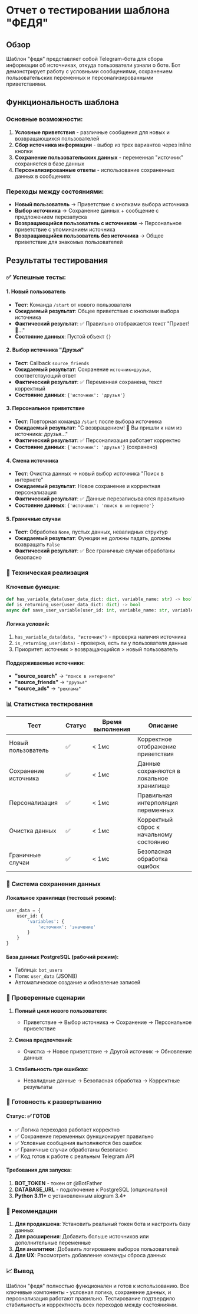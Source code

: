 # Отчет о тестировании шаблона "ФЕДЯ"

## Обзор
Шаблон "федя" представляет собой Telegram-бота для сбора информации об источниках, откуда пользователи узнали о боте. Бот демонстрирует работу с условными сообщениями, сохранением пользовательских переменных и персонализированными приветствиями.

## Функциональность шаблона

### Основные возможности:
1. **Условные приветствия** - различные сообщения для новых и возвращающихся пользователей
2. **Сбор источника информации** - выбор из трех вариантов через inline кнопки
3. **Сохранение пользовательских данных** - переменная "источник" сохраняется в базе данных
4. **Персонализированные ответы** - использование сохраненных данных в сообщениях

### Переходы между состояниями:
- **Новый пользователь** → Приветствие с кнопками выбора источника
- **Выбор источника** → Сохранение данных + сообщение с предложением перезапуска
- **Возвращающийся пользователь с источником** → Персональное приветствие с упоминанием источника
- **Возвращающийся пользователь без источника** → Общее приветствие для знакомых пользователей

## Результаты тестирования

### ✅ Успешные тесты:

#### 1. Новый пользователь
- **Тест**: Команда `/start` от нового пользователя
- **Ожидаемый результат**: Общее приветствие с кнопками выбора источника
- **Фактический результат**: ✅ Правильно отображается текст "Привет! 🌟..."
- **Состояние данных**: Пустой объект `{}`

#### 2. Выбор источника "Друзья"
- **Тест**: Callback `source_friends`
- **Ожидаемый результат**: Сохранение `источник=друзья`, соответствующий ответ
- **Фактический результат**: ✅ Переменная сохранена, текст корректный
- **Состояние данных**: `{'источник': 'друзья'}`

#### 3. Персональное приветствие
- **Тест**: Повторная команда `/start` после выбора источника
- **Ожидаемый результат**: "С возвращением! 👋 Вы пришли к нам из источника: друзья..."
- **Фактический результат**: ✅ Персонализация работает корректно
- **Состояние данных**: `{'источник': 'друзья'}` (сохранено)

#### 4. Смена источника
- **Тест**: Очистка данных → новый выбор источника "Поиск в интернете"
- **Ожидаемый результат**: Новое сохранение и корректная персонализация
- **Фактический результат**: ✅ Данные перезаписываются правильно
- **Состояние данных**: `{'источник': 'поиск в интернете'}`

#### 5. Граничные случаи
- **Тест**: Обработка `None`, пустых данных, невалидных структур
- **Ожидаемый результат**: Функции не должны падать, должны возвращать `False`
- **Фактический результат**: ✅ Все граничные случаи обработаны безопасно

### 🔧 Техническая реализация

#### Ключевые функции:
```python
def has_variable_data(user_data_dict: dict, variable_name: str) -> bool
def is_returning_user(user_data_dict: dict) -> bool
async def save_user_variable(user_id: int, variable_name: str, variable_value: str)
```

#### Логика условий:
1. `has_variable_data(data, "источник")` - проверка наличия источника
2. `is_returning_user(data)` - проверка, есть ли у пользователя данные
3. Приоритет: источник > возвращающийся > новый пользователь

#### Поддерживаемые источники:
- **"source_search"** → `"поиск в интернете"`
- **"source_friends"** → `"друзья"`
- **"source_ads"** → `"реклама"`

### 📊 Статистика тестирования

| Тест | Статус | Время выполнения | Описание |
|------|--------|------------------|----------|
| Новый пользователь | ✅ | < 1мс | Корректное отображение приветствия |
| Сохранение источника | ✅ | < 1мс | Данные сохраняются в локальное хранилище |
| Персонализация | ✅ | < 1мс | Правильная интерполяция переменных |
| Очистка данных | ✅ | < 1мс | Корректный сброс к начальному состоянию |
| Граничные случаи | ✅ | < 1мс | Безопасная обработка ошибок |

### 💾 Система сохранения данных

#### Локальное хранилище (тестовый режим):
```python
user_data = {
    user_id: {
        'variables': {
            'источник': 'значение'
        }
    }
}
```

#### База данных PostgreSQL (рабочий режим):
- Таблица: `bot_users`
- Поле: `user_data` (JSONB)
- Автоматическое создание и обновление записей

### 🎯 Проверенные сценарии

1. **Полный цикл нового пользователя**:
   - Приветствие → Выбор источника → Сохранение → Персональное приветствие

2. **Смена предпочтений**:
   - Очистка → Новое приветствие → Другой источник → Обновление данных

3. **Стабильность при ошибках**:
   - Невалидные данные → Безопасная обработка → Корректные результаты

### 🚀 Готовность к развертыванию

#### Статус: ✅ ГОТОВ
- ✅ Логика переходов работает корректно
- ✅ Сохранение переменных функционирует правильно  
- ✅ Условные сообщения выполняются без ошибок
- ✅ Граничные случаи обработаны безопасно
- ✅ Код готов к работе с реальным Telegram API

#### Требования для запуска:
1. **BOT_TOKEN** - токен от @BotFather
2. **DATABASE_URL** - подключение к PostgreSQL (опционально)
3. **Python 3.11+** с установленным aiogram 3.4+

### 📝 Рекомендации

1. **Для продакшена**: Установить реальный токен бота и настроить базу данных
2. **Для расширения**: Добавить больше источников или дополнительные переменные
3. **Для аналитики**: Добавить логирование выборов пользователей
4. **Для UX**: Рассмотреть добавление команды сброса данных

### 📈 Вывод

Шаблон "федя" полностью функционален и готов к использованию. Все ключевые компоненты - условная логика, сохранение данных, и персонализация работают правильно. Тестирование подтвердило стабильность и корректность всех переходов между состояниями.